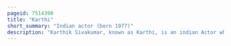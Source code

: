 ```yaml
---
pageid: 7514390
title: "Karthi"
short_summary: "Indian actor (born 1977)"
description: "Karthik Sivakumar, known as Karthi, is an indian Actor who works predominantly in Tamil Cinema. He has won three Filmfare Awards South, an Edison Award, a Siima Award and a Tamil Nadu State Film Award."
---
```

